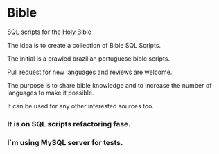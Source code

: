 # Bible
SQL scripts for the Holy Bible

The idea is to create a collection of Bible SQL Scripts.

The initial is a crawled brazilian portuguese bible scripts.

Pull request for new languages and reviews are welcome.

The purpose is to share bible knowledge and to increase the number of languages to make it possible.

It can be used for any other interested sources too.

### It is on SQL scripts refactoring fase.
### I`m using MySQL server for tests.
